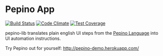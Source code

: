 # Pepino App

[![Build Status](https://travis-ci.org/AcklenAvenue/pepino-lib.svg?branch=develop)](https://travis-ci.org/AcklenAvenue/pepino-app) [![Code Climate](https://codeclimate.com/github/AcklenAvenue/pepino-lib/badges/gpa.svg)](https://codeclimate.com/github/AcklenAvenue/pepino-app) [![Test Coverage](https://codeclimate.com/github/AcklenAvenue/pepino-lib/badges/coverage.svg)](https://codeclimate.com/github/AcklenAvenue/pepino-app/coverage)

pepino-lib translates plain english UI steps from the [Pepino Language](https://github.com/AcklenAvenue/pepino-language) into UI automation instructions.

Try Pepino out for yourself: http://pepino-demo.herokuapp.com/
